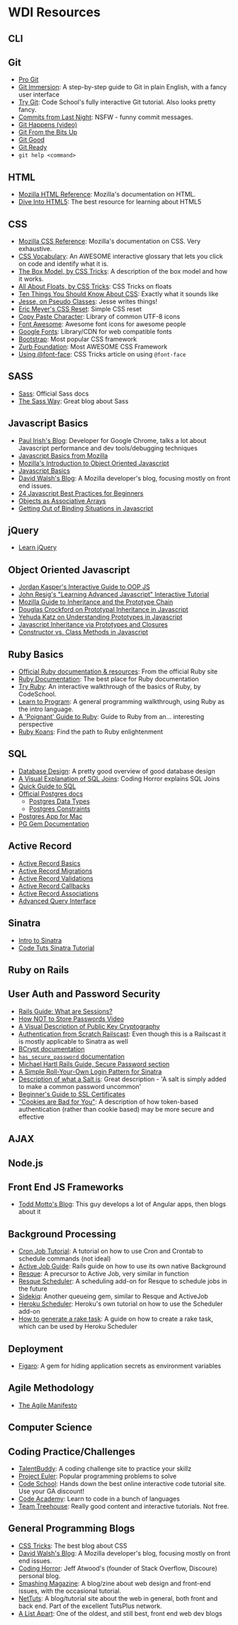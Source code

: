 # WDI Resources

## CLI


## Git
- [Pro Git](http://git-scm.com/book)
- [Git Immersion](http://gitimmersion.com): A step-by-step guide to Git in plain English, with a fancy user interface
- [Try Git](https://try.github.io): Code School's fully interactive Git tutorial. Also looks pretty fancy.
- [Commits from Last Night](http://www.commitlogsfromlastnight.com/): NSFW - funny commit messages.
- [Git Happens (video)](https://www.youtube.com/watch?v=Dv8I_kfrFWw)
- [Git From the Bits Up](https://www.youtube.com/watch?v=MYP56QJpDr4)
- [Git Good](http://git.gd/)
- [Git Ready](http://gitready.com/)
- `git help <command>`

## HTML
- [Mozilla HTML Reference](https://developer.mozilla.org/en-US/docs/Web/HTML): Mozilla's documentation on HTML.
- [Dive Into HTML5](http://diveintohtml5.info/): The best resource for learning about HTML5

## CSS
- [Mozilla CSS Reference](https://developer.mozilla.org/en-US/docs/Web/CSS): Mozilla's documentation on CSS. Very exhaustive.
- [CSS Vocabulary](http://apps.workflower.fi/vocabs/css/en#at-keyword): An AWESOME interactive glossary that lets you click on code and identify what it is.
- [The Box Model, by CSS Tricks](http://css-tricks.com/the-css-box-model/): A description of the box model and how it works.
- [All About Floats, by CSS Tricks](http://css-tricks.com/all-about-floats/): CSS Tricks on floats
- [Ten Things You Should Know About CSS](http://lifeonlars.com/coding/css-xhtml/ten-things-you-should-know-about-css/): Exactly what it sounds like
- [Jesse, on Pseudo Classes](http://sketchbook.nclud.com/practical-pseudo-elements-classes/): Jesse writes things!
- [Eric Meyer's CSS Reset](http://meyerweb.com/eric/tools/css/reset/): Simple CSS reset
- [Copy Paste Character](http://copypastecharacter.com/): Library of common UTF-8 icons
- [Font Awesome](http://fortawesome.github.io/Font-Awesome/): Awesome font icons for awesome people
- [Google Fonts](https://www.google.com/fonts): Library/CDN for web compatible fonts
- [Bootstrap](http://getbootstrap.com/): Most popular CSS framework
- [Zurb Foundation](http://foundation.zurb.com/): Most AWESOME CSS Framework
- [Using @font-face](http://css-tricks.com/snippets/css/using-font-face/): CSS Tricks article on using `@font-face`

## SASS
- [Sass](http://sass-lang.com/): Official Sass docs
- [The Sass Way](http://thesassway.com/): Great blog about Sass

## Javascript Basics
- [Paul Irish's Blog](http://www.paulirish.com/): Developer for Google Chrome, talks a lot about Javascript performance and dev tools/debugging techniques
- [Javascript Basics from Mozilla](https://developer.mozilla.org/en-US/Learn/Getting_started_with_the_web/JavaScript_basics)
- [Mozilla's Introduction to Object Oriented Javascript](https://developer.mozilla.org/en-US/docs/Web/JavaScript/Introduction_to_Object-Oriented_JavaScript?redirectlocale=en-US&redirectslug=Introduction_to_Object-Oriented_JavaScript)
- [Javascript Basics](https://autotelicum.github.io/Smooth-CoffeeScript/literate/js-intro.html)
- [David Walsh's Blog](http://davidwalsh.name/): A Mozilla developer's blog, focusing mostly on front end issues.
- [24 Javascript Best Practices for Beginners](http://code.tutsplus.com/tutorials/24-javascript-best-practices-for-beginners--net-5399)
- [Objects as Associative Arrays](http://www.quirksmode.org/js/associative.html)
- [Getting Out of Binding Situations in Javascript](http://www.alistapart.com/articles/getoutbindingsituations)

## jQuery
- [Learn jQuery](http://learn.jquery.com/)

## Object Oriented Javascript
- [Jordan Kasper's Interactive Guide to OOP JS](https://jordankasper.com/oop-js/#/)
- [John Resig's "Learning Advanced Javascript" Interactive Tutorial](http://ejohn.org/apps/learn/)
- [Mozilla Guide to Inheritance and the Prototype Chain](https://developer.mozilla.org/en-US/docs/Web/JavaScript/Inheritance_and_the_prototype_chain)
- [Douglas Crockford on Prototypal Inheritance in Javascript](http://javascript.crockford.com/prototypal.html)
- [Yehuda Katz on Understanding Prototypes in Javascript](http://yehudakatz.com/2011/08/12/understanding-prototypes-in-javascript/)
- [Javascript Inheritance via Prototypes and Closures](http://www.ruzee.com/blog/2008/12/javascript-inheritance-via-prototypes-and-closures/)
- [Constructor vs. Class Methods in Javascript](http://idhana.com/2009/07/13/constructor-vs-class-methods-in-javascript/)

## Ruby Basics
- [Official Ruby documentation & resources](https://www.ruby-lang.org/en/documentation/): From the official Ruby site
- [Ruby Documentation](http://ruby-doc.org/): The best place for Ruby documentation
- [Try Ruby](http://tryruby.org/): An interactive walkthrough of the basics of Ruby, by CodeSchool.
- [Learn to Program](https://pine.fm/LearnToProgram/): A general programming walkthrough, using Ruby as the intro language.
- [A 'Poignant' Guide to Ruby](http://mislav.uniqpath.com/poignant-guide/): Guide to Ruby from an... interesting perspective
- [Ruby Koans](http://rubykoans.com/): Find the path to Ruby enlightenment

## SQL
- [Database Design](http://faculty.washington.edu/ocarroll/infrmatc/database/design/sld001.htm): A pretty good overview of good database design
- [A Visual Explanation of SQL Joins](http://blog.codinghorror.com/a-visual-explanation-of-sql-joins/): Coding Horror explains SQL Joins
- [Quick Guide to SQL](http://www.tutorialspoint.com/sql/sql-quick-guide.htm)
- [Official Postgres docs](http://www.postgresql.org/docs/)
  - [Postgres Data Types](http://www.postgresql.org/docs/9.3/static/datatype.html)
  - [Postgres Constraints](http://www.postgresql.org/docs/9.3/static/ddl-constraints.html)
- [Postgres App for Mac](http://postgresapp.com/)
- [PG Gem Documentation](http://deveiate.org/code/pg/)

## Active Record
- [Active Record Basics](http://guides.rubyonrails.org/active_record_basics.html)
- [Active Record Migrations](http://guides.rubyonrails.org/migrations.html)
- [Active Record Validations](http://guides.rubyonrails.org/active_record_validations.html)
- [Active Record Callbacks](http://guides.rubyonrails.org/active_record_callbacks.html)
- [Active Record Associations](http://guides.rubyonrails.org/association_basics.html)
- [Advanced Query Interface](http://guides.rubyonrails.org/active_record_querying.html)

## Sinatra
- [Intro to Sinatra](http://www.sinatrarb.com/intro.html)
- [Code Tuts Sinatra Tutorial](http://code.tutsplus.com/tutorials/an-introduction-to-haml-and-sinatra--net-14858)

## Ruby on Rails

## User Auth and Password Security
- [Rails Guide: What are Sessions?](http://guides.rubyonrails.org/security.html#what-are-sessions-questionmark)
- [How NOT to Store Passwords Video](https://www.youtube.com/watch?v=8ZtInClXe1Q)
- [A Visual Description of Public Key Cryptography](https://www.youtube.com/watch?v=3QnD2c4Xovk)
- [Authentication from Scratch Railscast](http://railscasts.com/episodes/250-authentication-from-scratch): Even though this is a Railscast it is mostly applicable to Sinatra as well
- [BCrypt documentation](https://github.com/codahale/bcrypt-ruby)
- [`has_secure_password` documentation](http://api.rubyonrails.org/classes/ActiveModel/SecurePassword/ClassMethods.html#method-i-has_secure_password)
- [Michael Hartl Rails Guide, Secure Password section](https://www.railstutorial.org/book/modeling_users#sec-adding_a_secure_password)
- [A Simple Roll-Your-Own Login Pattern for Sinatra](http://stackoverflow.com/questions/3559824/what-is-a-very-simple-authentication-scheme-for-sinatra-rack)
- [Description of what a Salt is](http://crypto.stackexchange.com/questions/1776/can-you-help-me-understand-what-a-cryptographic-salt-is): Great description - 'A salt is simply added to make a common password uncommon'
- [Beginner's Guide to SSL Certificates](http://www.symantec.com/content/en/us/enterprise/white_papers/b-beginners-guide-to-ssl-certificates_WP.pdf)
- ["Cookies are Bad for You"](http://sitr.us/2011/08/26/cookies-are-bad-for-you.html): A description of how token-based authentication (rather than cookie based) may be more secure and effective

## AJAX

## Node.js

## Front End JS Frameworks
- [Todd Motto's Blog](http://toddmotto.com/): This guy develops a lot of Angular apps, then blogs about it

## Background Processing
- [Cron Job Tutorial](http://code.tutsplus.com/tutorials/scheduling-tasks-with-cron-jobs--net-8800): A tutorial on how to use Cron and Crontab to schedule commands (not ideal)
- [Active Job Guide](http://edgeguides.rubyonrails.org/active_job_basics.html): Rails guide on how to use its own native Background
- [Resque](https://github.com/resque/resque): A precursor to Active Job, very similar in function
- [Resque Scheduler](https://github.com/resque/resque-scheduler): A scheduling add-on for Resque to schedule jobs in the future
- [Sidekiq](http://sidekiq.org/): Another queueing gem, similar to Resque and ActiveJob
- [Heroku Scheduler](https://devcenter.heroku.com/articles/scheduler): Heroku's own tutorial on how to use the Scheduler add-on
- [How to generate a rake task](http://railsguides.net/how-to-generate-rake-task/): A guide on how to create a rake task, which can be used by Heroku Scheduler

## Deployment
- [Figaro](https://github.com/laserlemon/figaro): A gem for hiding application secrets as environment variables

## Agile Methodology
- [The Agile Manifesto](http://agilemanifesto.org/)

## Computer Science

## Coding Practice/Challenges
- [TalentBuddy](http://www.talentbuddy.co/): A coding challenge site to practice your skillz
- [Project Euler](http://projecteuler.net/): Popular programming problems to solve
- [Code School](https://www.codeschool.com/): Hands down the best online interactive code tutorial site. Use your GA discount!
- [Code Academy](http://www.codecademy.com/): Learn to code in a bunch of languages
- [Team Treehouse](http://teamtreehouse.com/): Really good content and interactive tutorials. Not free.

## General Programming Blogs
- [CSS Tricks](http://css-tricks.com/): The best blog about CSS
- [David Walsh's Blog](http://davidwalsh.name/): A Mozilla developer's blog, focusing mostly on front end issues.
- [Coding Horror](http://blog.codinghorror.com/): Jeff Atwood's (founder of Stack Overflow, Discoure) personal blog.
- [Smashing Magazine](http://www.smashingmagazine.com/): A blog/zine about web design and front-end issues, with the occasional tutorial.
- [NetTuts](http://code.tutsplus.com/): A blog/tutorial site about the web in general, both front and back end. Part of the excellent TutsPlus network.
- [A List Apart](http://alistapart.com/): One of the oldest, and still best, front end web dev blogs